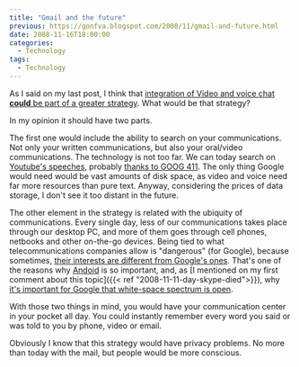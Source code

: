 ```yaml
---
title: "Gmail and the future"
previous: https://gonfva.blogspot.com/2008/11/gmail-and-future.html
date: 2008-11-16T18:00:00
categories:
  - Technology
tags:
  - Technology
---
```


As I said on my last post, I think that [integration of Video and voice chat **could** be part of a greater strategy](/blog/2008-11-12-day-skype-died-revisited/). What would be that strategy?

In my opinion it should have two parts.

The first one would include the ability to search on your communications. Not only your written communications, but also your oral/video communications. The technology is not too far. We can today search on [Youtube's speeches](http://googleblog.blogspot.com/2008/07/in-their-own-words-political-videos.html), probably [thanks to GOOG 411](http://googlesystem.blogspot.com/2007/12/google-is-all-about-large-amounts-of.html). The only thing Google would need would be vast amounts of disk space, as video and voice need far more resources than pure text. Anyway, considering the prices of data storage, I don't see it too distant in the future.

The other element in the strategy is related with the ubiquity of communications. Every single day, less of our communications takes place through our desktop PC, and more of them goes through cell phones, netbooks and other on-the-go devices. Being tied to what telecommunications companies allow is "dangerous" (for Google), because sometimes, [their interests are different from Google's ones](http://en.wikipedia.org/wiki/Network_neutrality). That's one of the reasons why [Andoid](http://code.google.com/android/) is so important, and, as [I mentioned on my first comment about this topic]({{< ref "2008-11-11-day-skype-died">}}), why [it's important for Google that white-space spectrum is open](http://blogs.zdnet.com/Google/?p=1170).

With those two things in mind, you would have your communication center in your pocket all day. You could instantly remember every word you said or was told to you by phone, video or email.

Obviously I know that this strategy would have privacy problems. No more than today with the mail, but people would be more conscious.
